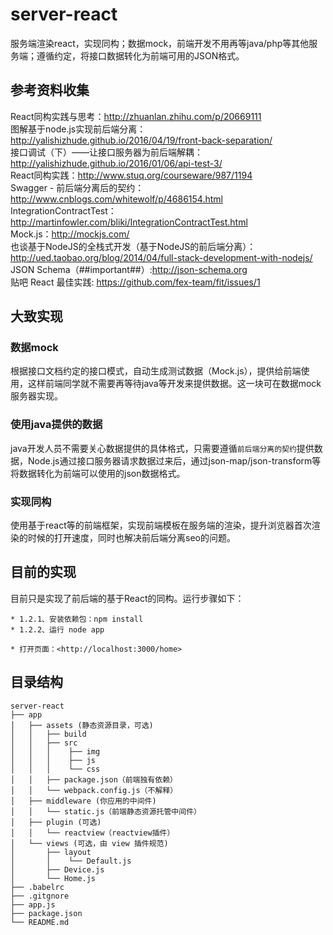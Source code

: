 # server-react
服务端渲染react，实现同构；数据mock，前端开发不用再等java/php等其他服务端；遵循约定，将接口数据转化为前端可用的JSON格式。

## 参考资料收集
React同构实践与思考：http://zhuanlan.zhihu.com/p/20669111  
图解基于node.js实现前后端分离：http://yalishizhude.github.io/2016/04/19/front-back-separation/  
接口调试（下）——让接口服务器为前后端解耦：http://yalishizhude.github.io/2016/01/06/api-test-3/  
React同构实践：http://www.stuq.org/courseware/987/1194  
Swagger - 前后端分离后的契约：http://www.cnblogs.com/whitewolf/p/4686154.html  
IntegrationContractTest：http://martinfowler.com/bliki/IntegrationContractTest.html  
Mock.js：http://mockjs.com/  
也谈基于NodeJS的全栈式开发（基于NodeJS的前后端分离）：http://ued.taobao.org/blog/2014/04/full-stack-development-with-nodejs/  
JSON Schema（##important##）:http://json-schema.org  
贴吧 React 最佳实践: https://github.com/fex-team/fit/issues/1

## 大致实现

### 数据mock  
根据接口文档约定的接口模式，自动生成测试数据（Mock.js），提供给前端使用，这样前端同学就不需要再等待java等开发来提供数据。这一块可在数据mock服务器实现。

### 使用java提供的数据
java开发人员不需要关心数据提供的具体格式，只需要遵循`前后端分离的契约`提供数据，Node.js通过接口服务器请求数据过来后，通过json-map/json-transform等将数据转化为前端可以使用的json数据格式。

### 实现同构
使用基于react等的前端框架，实现前端模板在服务端的渲染，提升浏览器首次渲染的时候的打开速度，同时也解决前后端分离seo的问题。

## 目前的实现
目前只是实现了前后端的基于React的同构。运行步骤如下：

	* 1.2.1、安装依赖包：npm install
 	* 1.2.2、运行 node app

	* 打开页面：<http://localhost:3000/home>

## 目录结构
```
server-react
├── app
│   ├── assets (静态资源目录，可选)
│   │   ├── build
│   │   ├── src
│   │   │    ├── img
│   │   │    ├── js
│   │   │    └── css
│   │   ├── package.json（前端独有依赖）
│   │   └── webpack.config.js（不解释）
│   ├── middleware (你应用的中间件)
│   │   └── static.js（前端静态资源托管中间件）
│   ├── plugin (可选)
│   │   └── reactview（reactview插件）
│   └── views (可选，由 view 插件规范)
│       ├── layout
│       │    └── Default.js
│       ├── Device.js
│       └── Home.js
├── .babelrc
├── .gitgnore
├── app.js
├── package.json
└── README.md
```
